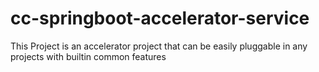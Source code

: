 # cc-springboot-accelerator-service

This Project is an accelerator project that can be easily pluggable in any projects with builtin common features